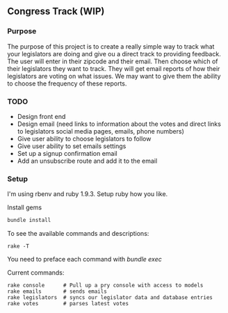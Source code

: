 ## Congress Track (WIP)

### Purpose

The purpose of this project is to create a really simple way to track what your legislators are doing and give ou a direct track to providing feedback. The user will enter in their zipcode and their email. Then choose which of their legislators they want to track. They will get email reports of how their legislators are voting on what issues. We may want to give them the ability to choose the frequency of these reports.

### TODO

* Design front end
* Design email (need links to information about the votes and direct links to legislators social media pages, emails, phone numbers)
* Give user ability to choose legislators to follow
* Give user ability to set emails settings
* Set up a signup confirmation email
* Add an unsubscribe route and add it to the email

### Setup

I'm using rbenv and ruby 1.9.3. Setup ruby how you like.

Install gems
```bash
bundle install
```

To see the available commands and descriptions:
```
rake -T
```

You need to preface each command with *bundle exec*

Current commands:

```
rake console      # Pull up a pry console with access to models
rake emails       # sends emails
rake legislators  # syncs our legislator data and database entries
rake votes        # parses latest votes
```
